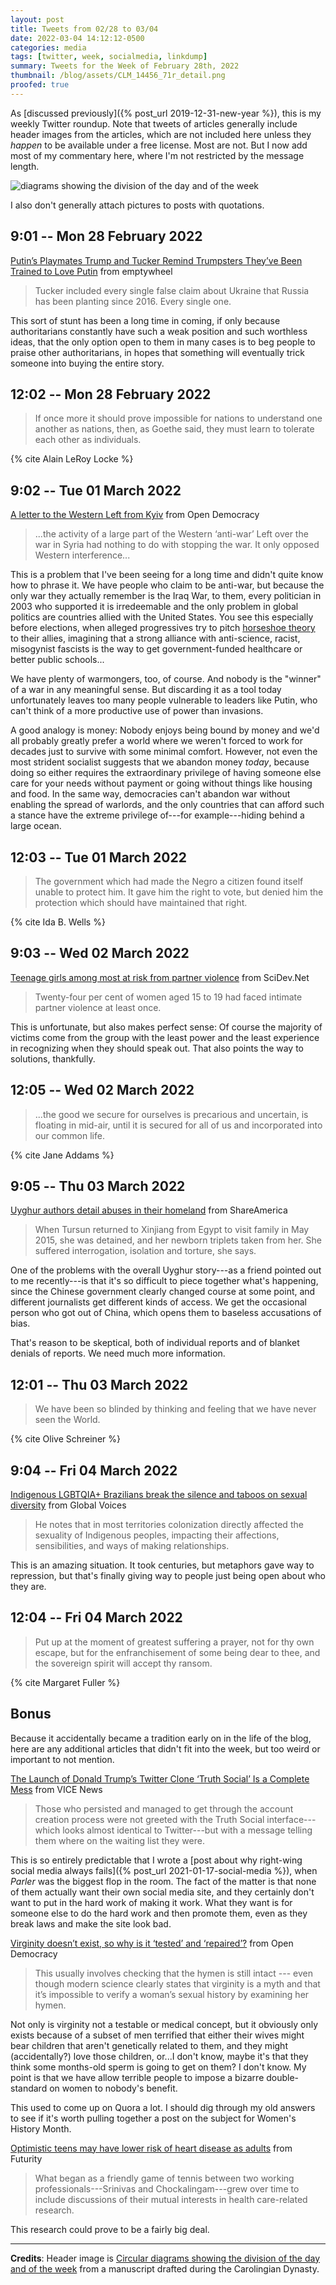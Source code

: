 ```yaml
---
layout: post
title: Tweets from 02/28 to 03/04
date: 2022-03-04 14:12:12-0500
categories: media
tags: [twitter, week, socialmedia, linkdump]
summary: Tweets for the Week of February 28th, 2022
thumbnail: /blog/assets/CLM_14456_71r_detail.png
proofed: true
---
```


As [discussed previously]({% post_url 2019-12-31-new-year %}), this is my weekly Twitter roundup.  Note that tweets of articles generally include header images from the articles, which are not included here unless they *happen* to be available under a free license.  Most are not.  But I now add most of my commentary here, where I'm not restricted by the message length.

![diagrams showing the division of the day and of the week](/blog/assets/CLM_14456_71r_detail.png "diagrams showing the division of the day and of the week")

I also don't generally attach pictures to posts with quotations.

## 9:01 -- Mon 28 February 2022

[<i class="fab fa-twitter-square"></i>](https://jcolag.github.io/twitter/1498297183858094089) [Putin’s Playmates Trump and Tucker Remind Trumpsters They’ve Been Trained to Love Putin](https://www.emptywheel.net/2022/02/23/putins-playmates-remind-trumpsters-theyve-been-trained-to-love-putin/) from emptywheel

 > Tucker included every single false claim about Ukraine that Russia has been planting since 2016. Every single one.

This sort of stunt has been a long time in coming, if only because authoritarians constantly have such a weak position and such worthless ideas, that the only option open to them in many cases is to beg people to praise other authoritarians, in hopes that something will eventually trick someone into buying the entire story.

## 12:02 -- Mon 28 February 2022

[<i class="fab fa-twitter-square"></i>](https://jcolag.github.io/twitter/1498342734213570567)

 > If once more it should prove impossible for nations to understand one another as nations, then, as Goethe said, they must learn to tolerate each other as individuals.

{% cite Alain LeRoy Locke %}

## 9:02 -- Tue 01 March 2022

[<i class="fab fa-twitter-square"></i>](https://jcolag.github.io/twitter/1498659823507836933) [A letter to the Western Left from Kyiv](https://www.opendemocracy.net/en/odr/a-letter-to-the-western-left-from-kyiv/) from Open Democracy

 > ...the activity of a large part of the Western ‘anti-war’ Left over the war in Syria had nothing to do with stopping the war. It only opposed Western interference...

This is a problem that I've been seeing for a long time and didn't quite know how to phrase it.  We have people who claim to be anti-war, but because the only war they actually remember is the Iraq War, to them, every politician in 2003 who supported it is irredeemable and the only problem in global politics are countries allied with the United States.  You see this especially before elections, when alleged progressives try to pitch [horseshoe theory](https://en.wikipedia.org/wiki/Horseshoe_theory) to their allies, imagining that a strong alliance with anti-science, racist, misogynist fascists is the way to get government-funded healthcare or better public schools...

We have plenty of warmongers, too, of course.  And nobody is the "winner" of a war in any meaningful sense.  But discarding it as a tool today unfortunately leaves too many people vulnerable to leaders like Putin, who can't think of a more productive use of power than invasions.

A good analogy is money:  Nobody enjoys being bound by money and we'd all probably greatly prefer a world where we weren't forced to work for decades just to survive with some minimal comfort.  However, not even the most strident socialist suggests that we abandon money *today*, because doing so either requires the extraordinary privilege of having someone else care for your needs without payment or going without things like housing and food.  In the same way, democracies can't abandon war without enabling the spread of warlords, and the only countries that can afford such a stance have the extreme privilege of---for example---hiding behind a large ocean.

## 12:03 -- Tue 01 March 2022

[<i class="fab fa-twitter-square"></i>](https://jcolag.github.io/twitter/1498705373695414272)

 > The government which had made the Negro a citizen found itself unable to protect him. It gave him the right to vote, but denied him the protection which should have maintained that right.

{% cite Ida B. Wells %}

## 9:03 -- Wed 02 March 2022

[<i class="fab fa-twitter-square"></i>](https://jcolag.github.io/twitter/1499022463249833991) [Teenage girls among most at risk from partner violence](https://www.scidev.net/global/news/teenage-girls-among-most-at-risk-from-partner-violence/) from SciDev.Net

 > Twenty-four per cent of women aged 15 to 19 had faced intimate partner violence at least once.

This is unfortunate, but also makes perfect sense:  Of course the majority of victims come from the group with the least power and the least experience in recognizing when they should speak out.  That also points the way to solutions, thankfully.

## 12:05 -- Wed 02 March 2022

[<i class="fab fa-twitter-square"></i>](https://jcolag.github.io/twitter/1499068264856629252)

 > ...the good we secure for ourselves is precarious and uncertain, is floating in mid-air, until it is secured for all of us and incorporated into our common life.

{% cite Jane Addams %}

## 9:05 -- Thu 03 March 2022

[<i class="fab fa-twitter-square"></i>](https://jcolag.github.io/twitter/1499385354230677507) [Uyghur authors detail abuses in their homeland](https://share.america.gov/uyghur-authors-detail-abuses-in-their-homeland/) from ShareAmerica

 > When Tursun returned to Xinjiang from Egypt to visit family in May 2015, she was detained, and her newborn triplets taken from her. She suffered interrogation, isolation and torture, she says.

One of the problems with the overall Uyghur story---as a friend pointed out to me recently---is that it's so difficult to piece together what's happening, since the Chinese government clearly changed course at some point, and different journalists get different kinds of access.  We get the occasional person who got out of China, which opens them to baseless accusations of bias.

That's reason to be skeptical, both of individual reports and of blanket denials of reports.  We need much more information.

## 12:01 -- Thu 03 March 2022

[<i class="fab fa-twitter-square"></i>](https://jcolag.github.io/twitter/1499429645875249153)

 > We have been so blinded by thinking and feeling that we have never seen the World.

{% cite Olive Schreiner %}

## 9:04 -- Fri 04 March 2022

[<i class="fab fa-twitter-square"></i>](https://jcolag.github.io/twitter/1499747490563862528) [Indigenous LGBTQIA+ Brazilians break the silence and taboos on sexual diversity](https://globalvoices.org/2022/02/24/indigenous-lgbtqia-brazilians-break-the-silence-and-taboos-on-sexual-diversity/) from Global Voices

 > He notes that in most territories colonization directly affected the sexuality of Indigenous peoples, impacting their affections, sensibilities, and ways of making relationships.

This is an amazing situation.  It took centuries, but metaphors gave way to repression, but that's finally giving way to people just being open about who they are.

## 12:04 -- Fri 04 March 2022

[<i class="fab fa-twitter-square"></i>](https://jcolag.github.io/twitter/1499792788837203968)

 > Put up at the moment of greatest suffering a prayer, not for thy own escape, but for the enfranchisement of some being dear to thee, and the sovereign spirit will accept thy ransom.

{% cite Margaret Fuller %}

## Bonus

Because it accidentally became a tradition early on in the life of the blog, here are any additional articles that didn't fit into the week, but too weird or important to not mention.

<i class="fas fa-square"></i> [The Launch of Donald Trump’s Twitter Clone ‘Truth Social’ Is a Complete Mess](https://www.vice.com/en/article/z3nw9e/donald-trump-truth-social-launch) from VICE News

 > Those who persisted and managed to get through the account creation process were not greeted with the Truth Social interface---which looks almost identical to Twitter---but with a message telling them where on the waiting list they were.

This is so entirely predictable that I wrote a [post about why right-wing social media always fails]({% post_url 2021-01-17-social-media %}), when *Parler* was the biggest flop in the room.  The fact of the matter is that none of them actually want their own social media site, and they certainly don't want to put in the hard work of making it work.  What they want is for someone else to do the hard work and then promote them, even as they break laws and make the site look bad.

<i class="fas fa-square"></i> [Virginity doesn’t exist, so why is it ‘tested’ and ‘repaired’?](https://www.opendemocracy.net/en/5050/virginity-doesnt-exist-so-why-is-it-tested-and-repaired/) from Open Democracy

 > This usually involves checking that the hymen is still intact --- even though modern science clearly states that virginity is a myth and that it’s impossible to verify a woman’s sexual history by examining her hymen.

Not only is virginity not a testable or medical concept, but it obviously only exists because of a subset of men terrified that either their wives might bear children that aren't genetically related to them, and they might (accidentally?) love those children, or...I don't know, maybe it's that they think some months-old sperm is going to get on them?  I don't know.  My point is that we have allow terrible people to impose a bizarre double-standard on women to nobody's benefit.

This used to come up on Quora a lot.  I should dig through my old answers to see if it's worth pulling together a post on the subject for Women's History Month.

<i class="fas fa-square"></i> [Optimistic teens may have lower risk of heart disease as adults](https://www.futurity.org/heart-disease-optimistic-teens-2701592/) from Futurity

 > What began as a friendly game of tennis between two working professionals---Srinivas and Chockalingam---grew over time to include discussions of their mutual interests in health care-related research.

This research could prove to be a fairly big deal.

* * *

**Credits**:  Header image is [Circular diagrams showing the division of the day and of the week](https://commons.wikimedia.org/wiki/File:CLM_14456_71r_detail.jpg) from a manuscript drafted during the Carolingian Dynasty.

